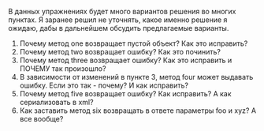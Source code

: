 В данных упражнениях будет много вариантов решения во многих пунктах. Я заранее решил не уточнять, какое именно решение я ожидаю, дабы в дальнейшем обсудить предлагаемые варианты.
1. Почему метод one возвращает пустой объект? Как это исправить?
2. Почему метод two возвращает ошибку? Как это починить?
3. Почему метод three возвращает ошибку? Как это исправить и ПОЧЕМУ так произошло?
4. В зависимости от изменений в пункте 3, метод four может выдавать ошибку. Если это так - почему? И как исправить?
5. Почему метод five возвращает ошибку? Как исправить? А как сериализовать в xml?
6. Как заставить метод six возвращать в ответе параметры foo и xyz? А все вообще?